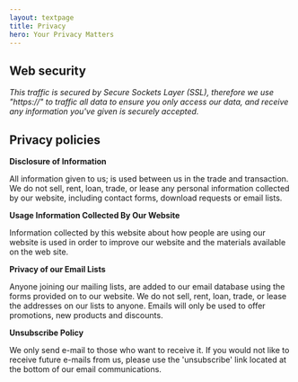 ```yaml
---
layout: textpage
title: Privacy
hero: Your Privacy Matters
---
```



## Web security
_This traffic is secured by Secure Sockets Layer (SSL), therefore we use "https://" to traffic all data to ensure you only access our data, and receive any information you've given is securely accepted._

## Privacy policies


__Disclosure of Information__


All information given to us; is used between us in the trade and transaction.
We do not sell, rent, loan, trade, or lease any personal information collected by our website, including contact forms, download requests or email lists.

__Usage Information Collected By Our Website__


Information collected by this website about how people are using our website is used in order to improve our website and the materials available on the web site.


__Privacy of our Email Lists__


Anyone joining our mailing lists, are added to our email database using the forms provided on to our website. We do not sell, rent, loan, trade, or lease the addresses on our lists to anyone. 
Emails will only be used to offer promotions, new products and discounts.


__Unsubscribe Policy__


We only send e-mail to those who want to receive it. If you would not like to receive future e-mails from us, please use the 'unsubscribe' link located at the bottom of our email communications.
